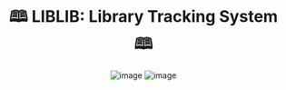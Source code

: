 <div align="center">
  
# 🕮 LIBLIB: Library Tracking System 🕮

![image](https://github.com/user-attachments/assets/fd91078c-2a57-48ea-ae13-813eb8351ec1)
![image](https://github.com/user-attachments/assets/3e1a051a-0bb2-4b03-b100-a6b90288e8ff)

</div>
